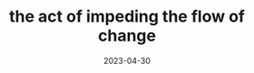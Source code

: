 ---
title: "the act of impeding the flow of change"
date: 2023-04-30
layout: fragment
tags:
  - frictioning
  - fragment
---